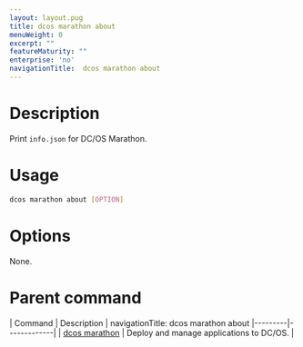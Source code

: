 ```yaml
---
layout: layout.pug
title: dcos marathon about
menuWeight: 0
excerpt: ""
featureMaturity: ""
enterprise: 'no'
navigationTitle:  dcos marathon about
---
```


<!-- This source repo for this topic is https://github.com/dcos/dcos-docs -->


# Description
Print `info.json` for DC/OS Marathon.

# Usage

```bash
dcos marathon about [OPTION]
```

# Options

None.

# Parent command

| Command | Description |
navigationTitle:  dcos marathon about
|---------|-------------|
| [dcos marathon](/docs/1.9/cli/command-reference/dcos-marathon/) | Deploy and manage applications to DC/OS. |

<!-- # Examples -->

